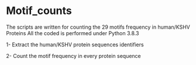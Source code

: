 # Motif_counts
The scripts are written for counting the 29 motifs frequency in human/KSHV Proteins
All the coded is performed under Python 3.8.3

1- Extract the human/KSHV protein sequences identifiers

2- Count the motif frequency in every protein sequence

